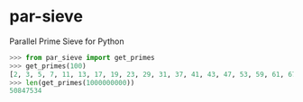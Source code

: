 # par-sieve
Parallel Prime Sieve for Python

```py
>>> from par_sieve import get_primes
>>> get_primes(100)
[2, 3, 5, 7, 11, 13, 17, 19, 23, 29, 31, 37, 41, 43, 47, 53, 59, 61, 67, 71, 73, 79, 83, 89, 97]
>>> len(get_primes(1000000000))
50847534
```
